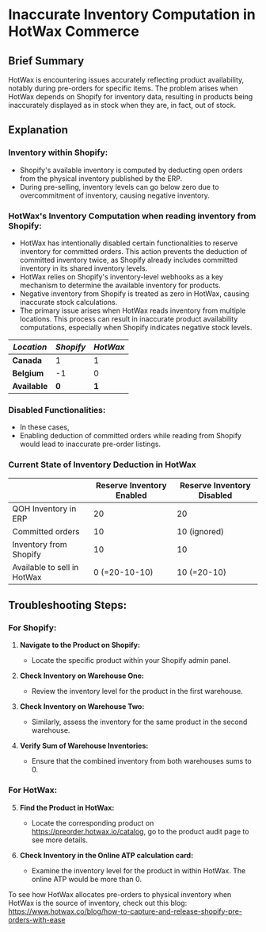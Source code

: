 # Inaccurate Inventory Computation in HotWax Commerce

## Brief Summary
HotWax is encountering issues accurately reflecting product availability, notably during pre-orders for specific items. The problem arises when HotWax depends on Shopify for inventory data, resulting in products being inaccurately displayed as in stock when they are, in fact, out of stock. 


## Explanation

### Inventory within Shopify:
- Shopify's available inventory is computed by deducting open orders from the physical inventory published by the ERP.
- During pre-selling, inventory levels can go below zero due to overcommitment of inventory, causing negative inventory.
  

### HotWax's Inventory Computation when reading inventory from Shopify:
- HotWax has intentionally disabled certain functionalities to reserve inventory for committed orders. This action prevents the deduction of committed inventory twice, as Shopify already includes committed inventory in its shared inventory levels.
- HotWax relies on Shopify's inventory-level webhooks as a key mechanism to determine the available inventory for products.
- Negative inventory from Shopify is treated as zero in HotWax, causing inaccurate stock calculations.
- The primary issue arises when HotWax reads inventory from multiple locations. This process can result in inaccurate product availability computations, especially when Shopify indicates negative stock levels.

| *Location*  | *Shopify* | *HotWax*  |
|-----------|---------|---------|
| **Canada**    | 1      | 1     |
| **Belgium**  | -1      | 0       |
| **Available** | **0**  | **1**      |


### Disabled Functionalities:
- In these cases, 
- Enabling deduction of committed orders while reading from Shopify would lead to inaccurate pre-order listings.


### Current State of Inventory Deduction in HotWax
|                             | Reserve Inventory Enabled                      | Reserve Inventory Disabled                     |
|-----------------------------|-------------------------------------------------|--------------------------------------------------|
| QOH Inventory in ERP        | 20                                              | 20                                               |
| Committed orders             | 10                                              | 10 (ignored)                                     |
| Inventory from Shopify       | 10                                              | 10                                               |
| Available to sell in HotWax   | 0 (=20-10-10)                                   | 10 (=20-10)                                      |



## Troubleshooting Steps:

### For Shopify:

1. **Navigate to the Product on Shopify:**
   - Locate the specific product within your Shopify admin panel.

2. **Check Inventory on Warehouse One:**
   - Review the inventory level for the product in the first warehouse.

3. **Check Inventory on Warehouse Two:**
   - Similarly, assess the inventory for the same product in the second warehouse.

4. **Verify Sum of Warehouse Inventories:**
   - Ensure that the combined inventory from both warehouses sums to 0.

### For HotWax:

5. **Find the Product in HotWax:**
   - Locate the corresponding product on https://preorder.hotwax.io/catalog, go to the product audit page to see more details.

6. **Check Inventory in the Online ATP calculation card:**
   - Examine the inventory level for the product in within HotWax. The online ATP would be more than 0.


To see how HotWax allocates pre-orders to physical inventory when HotWax is the source of inventory, check out this blog: https://www.hotwax.co/blog/how-to-capture-and-release-shopify-pre-orders-with-ease
